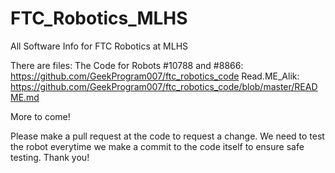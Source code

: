 # FTC_Robotics_MLHS
All Software Info for FTC Robotics at MLHS

There are files:
  The Code for Robots #10788 and #8866: https://github.com/GeekProgram007/ftc_robotics_code
  Read.ME_Alik: https://github.com/GeekProgram007/ftc_robotics_code/blob/master/README.md
  
  More to come!
  
Please make a pull request at the code to request a change. We need to test the robot everytime we make a commit to the code itself to ensure safe testing. Thank you!
